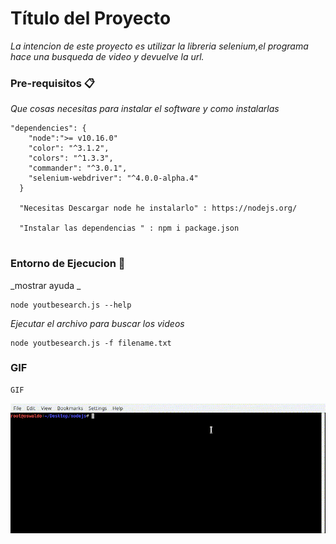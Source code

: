 # Título del Proyecto

_La intencion de este proyecto es utilizar la libreria selenium,el programa hace una busqueda de video  y devuelve la url._

### Pre-requisitos 📋

_Que cosas necesitas para instalar el software y como instalarlas_

```
"dependencies": {
    "node":">= v10.16.0"
    "color": "^3.1.2",
    "colors": "^1.3.3",
    "commander": "^3.0.1",
    "selenium-webdriver": "^4.0.0-alpha.4"
  }

  "Necesitas Descargar node he instalarlo" : https://nodejs.org/
  
  "Instalar las dependencias " : npm i package.json 


```

### Entorno de Ejecucion 🔧


_mostrar ayuda _

```
node youtbesearch.js --help  

```

_Ejecutar el archivo para buscar los videos_

```
node youtbesearch.js -f filename.txt

```
### GIF 
```
GIF 
```

![](youtubesearch.gif)


